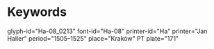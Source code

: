 # Keywords
glyph-id="Ha-08_0213"
font-id="Ha-08"
printer-id="Ha"
printer="Jan Haller"
period="1505–1525"
place="Kraków"
PT plate="171"
